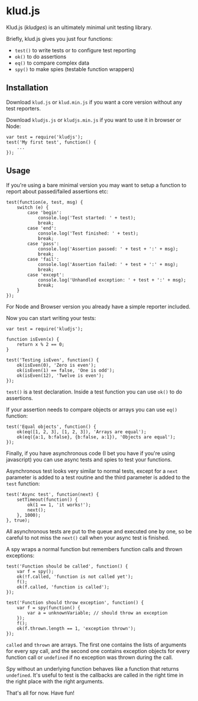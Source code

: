 klud.js
=======

Klud.js (_kludges_) is an ultimately minimal unit testing library.

Briefly, klud.js gives you just four functions:

* `test()` to write tests or to configure test reporting
* `ok()` to do assertions
* `eq()` to compare complex data
* `spy()` to make spies (testable function wrappers)

Installation
------------

Download `klud.js` or `klud.min.js` if you want a core version without any test reporters.

Download `kludjs.js` or `kludjs.min.js` if you want to use it in browser or
Node:

	var test = require('kludjs');
	test('My first test', function() {
		...
	});

Usage
-----

If you're using a bare minimal version you may want to setup a function to
report about passed/failed assertions etc:

	test(function(e, test, msg) {
		switch (e) {
			case 'begin':
				console.log('Test started: ' + test);
				break;
			case 'end':
				console.log('Test finished: ' + test);
				break;
			case 'pass':
				console.log('Assertion passed: ' + test + ':' + msg);
				break;
			case 'fail':
				console.log('Assertion failed: ' + test + ':' + msg);
				break;
			case 'except':
				console.log('Unhandled exception: ' + test + ':' + msg);
				break;
		}
	});

For Node and Browser version you already have a simple reporter included.

Now you can start writing your tests:
	
	var test = require('kludjs');

	function isEven(x) {
		return x % 2 == 0;
	}

	test('Testing isEven', function() {
		ok(isEven(0), 'Zero is even');
		ok(isEven(1) == false, 'One is odd');
		ok(isEven(12), 'Twelve is even');
	});

`test()` is a test declaration. Inside a test function you can use `ok()` to do
assertions.

If your assertion needs to compare objects or arrays you can use `eq()` function:

	test('Equal objects', function() {
		ok(eq([1, 2, 3], [1, 2, 3]), 'Arrays are equal');
		ok(eq({a:1, b:false}, {b:false, a:1}), 'Objects are equal');
	});

Finally, if you have asynchronous code (I bet you have if you're using
javascript) you can use async tests and spies to test your functions.

Asynchronous test looks very similar to normal tests, except for a `next`
parameter is added to a test routine and the third parameter is added to the
`test` function:

	test('Async test', function(next) {
		setTimeout(function() {
			ok(1 == 1, 'it works!');
			next();
		}, 1000);
	}, true);

All asynchronous tests are put to the queue and executed one by one, so be
careful to not miss the `next()` call when your async test is finished.

A spy wraps a normal function but remembers function calls and thrown
exceptions:

	test('Function should be called', function() {
		var f = spy();
		ok(!f.called, 'function is not called yet');
		f();
		ok(f.called, 'function is called');
	});

	test('Function should throw exception', function() {
		var f = spy(function() {
			var a = unknownVariable; // should throw an exception
		});
		f();
		ok(f.thrown.length == 1, 'exception thrown');
	});

`called` and `thrown` are arrays. The first one contains the lists of arguments
for every spy call, and the second one contains exception objects for every
function call or `undefined` if no exception was thrown during the call.

Spy without an underlying function behaves like a function that returns
`undefined`. It's useful to test is the callbacks are called in the right time
in the right place with the right arguments.

That's all for now. Have fun!

